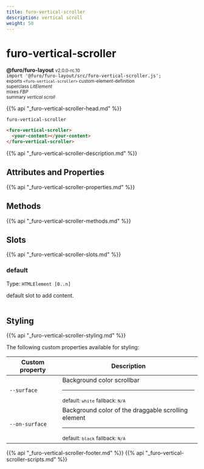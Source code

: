 ```yaml
---
title: furo-vertical-scroller
description: vertical scroll
weight: 50
---
```


# furo-vertical-scroller
**@furo/furo-layout** <small>v2.0.0-rc.10</small>
<br>`import '@furo/furo-layout/src/furo-vertical-scroller.js';`<small>
<br>exports `<furo-vertical-scroller>` custom-element-definition
<br>superclass *LitElement*
<br> mixes *FBP*</small>
<br><small>summary *vertical scroll*</small>

{{% api "_furo-vertical-scroller-head.md" %}}

`furo-vertical-scroller`

```html
<furo-vertical-scroller>
  <your-content></your-content>
</furo-vertical-scroller>
```

{{% api "_furo-vertical-scroller-description.md" %}}


## Attributes and Properties
{{% api "_furo-vertical-scroller-properties.md" %}}



## Methods
{{% api "_furo-vertical-scroller-methods.md" %}}




## Slots
{{% api "_furo-vertical-scroller-slots.md" %}}

### **default**
Type: `HTMLElement [0..n]`

default slot to add content.
<br><br>
## Styling
{{% api "_furo-vertical-scroller-styling.md" %}}

The following custom properties  available for styling:

Custom property | Description
----------------|-------------
`--surface` | Background color scrollbar <hr> <small>default: `white`</small> <small>fallback: `N/A`</small>
`--on-surface` | Background color of the draggable scrolling element <hr> <small>default: `black`</small> <small>fallback: `N/A`</small>

{{% api "_furo-vertical-scroller-footer.md" %}}
{{% api "_furo-vertical-scroller-scripts.md" %}}

